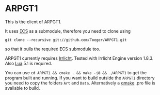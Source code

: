# ARPGT1
This is the client of ARPGT1.

It uses [ECS](https://github.com/Toeger/ECS) as a submodule, therefore you need to clone using

    git clone --recursive git://github.com/Toeger/ARPGT1.git

so that it pulls the required ECS submodule too.

ARPGT1 currently requires [Irrlicht](http://irrlicht.sourceforge.net/). Tested with Irrlicht Engine version 1.8.3.
Also [Lua](http://lua-users.org/wiki/LuaBinaries) 5.1 is required.

You can use `cd ARPGT1 && cmake . && make -j8 && ./ARPGT1` to get the program built and running. If you want to build outside the `ARPGT1` directory you need to copy the folders `Art` and `Data`. Alternatively a [qmake](http://doc.qt.io/qt-5/qmake-manual.html) .pro file is available to build.

